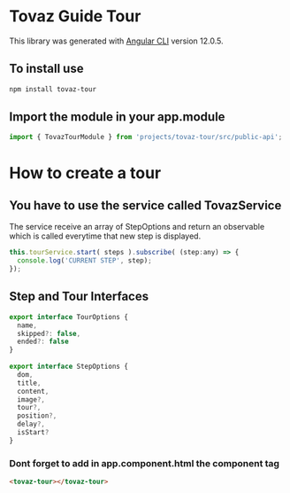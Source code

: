# Tovaz Guide Tour

This library was generated with [Angular CLI](https://github.com/angular/angular-cli) version 12.0.5.

## To install use
```sh 
npm install tovaz-tour
```

## Import the module in your app.module
```js
import { TovazTourModule } from 'projects/tovaz-tour/src/public-api';
```

# How to create a tour

## You have to use the service called TovazService
The service receive an array of StepOptions and return an observable which is called everytime that new step is displayed.
```js let steps: StepOptions = [];
this.tourService.start( steps ).subscribe( (step:any) => {
  console.log('CURRENT STEP', step);
});
```

## Step and Tour Interfaces
```js
export interface TourOptions {
  name, 
  skipped?: false, 
  ended?: false
}
  
export interface StepOptions {
  dom,      
  title, 
  content,  
  image?, 
  tour?,
  position?, 
  delay?, 
  isStart?
}
```

### Dont forget to add in app.component.html the component tag
```html 
<tovaz-tour></tovaz-tour>
```
